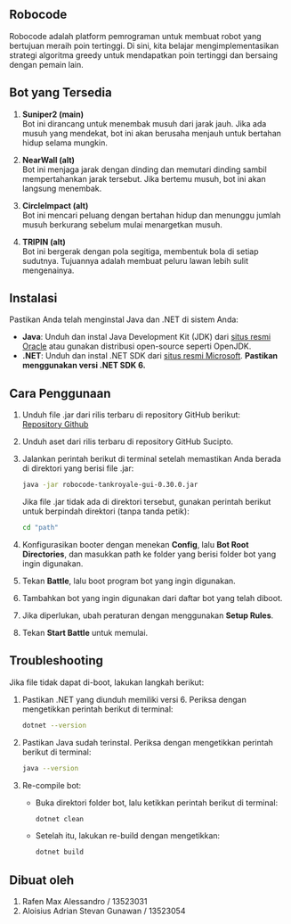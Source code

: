 ## Robocode

Robocode adalah platform pemrograman untuk membuat robot yang bertujuan meraih poin tertinggi. Di sini, kita belajar mengimplementasikan strategi algoritma greedy untuk mendapatkan poin tertinggi dan bersaing dengan pemain lain.

## Bot yang Tersedia

1. **Suniper2 (main)**  
    Bot ini dirancang untuk menembak musuh dari jarak jauh. Jika ada musuh yang mendekat, bot ini akan berusaha menjauh untuk bertahan hidup selama mungkin.

2. **NearWall (alt)**  
    Bot ini menjaga jarak dengan dinding dan memutari dinding sambil mempertahankan jarak tersebut. Jika bertemu musuh, bot ini akan langsung menembak.

3. **CircleImpact (alt)**  
    Bot ini mencari peluang dengan bertahan hidup dan menunggu jumlah musuh berkurang sebelum mulai menargetkan musuh.

4. **TRIPIN (alt)**  
    Bot ini bergerak dengan pola segitiga, membentuk bola di setiap sudutnya. Tujuannya adalah membuat peluru lawan lebih sulit mengenainya.

## Instalasi

Pastikan Anda telah menginstal Java dan .NET di sistem Anda:

- **Java**: Unduh dan instal Java Development Kit (JDK) dari [situs resmi Oracle](https://www.oracle.com/java/technologies/javase-downloads.html) atau gunakan distribusi open-source seperti OpenJDK.
- **.NET**: Unduh dan instal .NET SDK dari [situs resmi Microsoft](https://dotnet.microsoft.com/download). **Pastikan menggunakan versi .NET SDK 6.**

## Cara Penggunaan

1. Unduh file .jar dari rilis terbaru di repository GitHub berikut:  
    [Repository Github](https://github.com/Ariel-HS/tubes1-if2211-starter-pack/releases/tag/v1.0)

2. Unduh aset dari rilis terbaru di repository GitHub Sucipto.

3. Jalankan perintah berikut di terminal setelah memastikan Anda berada di direktori yang berisi file .jar:  
    ```bash
    java -jar robocode-tankroyale-gui-0.30.0.jar
    ```

    Jika file .jar tidak ada di direktori tersebut, gunakan perintah berikut untuk berpindah direktori (tanpa tanda petik):  
    ```bash
    cd "path"
    ```

4. Konfigurasikan booter dengan menekan **Config**, lalu **Bot Root Directories**, dan masukkan path ke folder yang berisi folder bot yang ingin digunakan.

5. Tekan **Battle**, lalu boot program bot yang ingin digunakan.

6. Tambahkan bot yang ingin digunakan dari daftar bot yang telah diboot.

7. Jika diperlukan, ubah peraturan dengan menggunakan **Setup Rules**.

8. Tekan **Start Battle** untuk memulai.

## Troubleshooting

Jika file tidak dapat di-boot, lakukan langkah berikut:

1. Pastikan .NET yang diunduh memiliki versi 6. Periksa dengan mengetikkan perintah berikut di terminal:  
    ```bash
    dotnet --version
    ```

2. Pastikan Java sudah terinstal. Periksa dengan mengetikkan perintah berikut di terminal:  
    ```bash
    java --version
    ```

3. Re-compile bot:  
    - Buka direktori folder bot, lalu ketikkan perintah berikut di terminal:  
      ```bash
      dotnet clean
      ```
    - Setelah itu, lakukan re-build dengan mengetikkan:  
      ```bash
      dotnet build
      ```

## Dibuat oleh

1. Rafen Max Alessandro / 13523031  
2. Aloisius Adrian Stevan Gunawan / 13523054